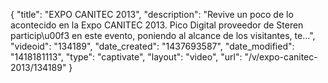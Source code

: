 {
    "title": "EXPO CANITEC 2013",
    "description": "Revive un poco de lo acontecido en la Expo CANITEC 2013. Pico Digital proveedor de Steren particip\u00f3 en este evento, poniendo al alcance de los visitantes, te...",
    "videoid": "134189",
    "date_created": "1437693587",
    "date_modified": "1418181113",
    "type": "captivate",
    "layout": "video",
    "url": "\/v\/expo-canitec-2013\/134189"
}